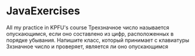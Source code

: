 # JavaExercises
All my practice in KPFU's course
Трехзначное число называется опускающимся, если оно составлено из цифр, расположенных в порядке убывания. 
Напишите класс, который принимает с клавиатуры 3хзначное число и проверяет, является ли оно опускающимся
